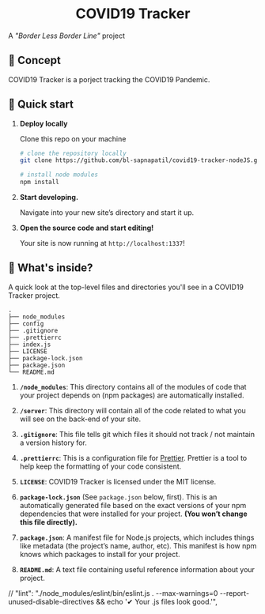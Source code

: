 <h1 align="center">
  COVID19 Tracker
</h1>

A _"Border Less Border Line"_ project

## 💫 Concept

COVID19 Tracker is a porject tracking the COVID19 Pandemic.


## 🚀 Quick start

1.  **Deploy locally**

    Clone this repo on your machine

    ```sh
    # clone the repository locally
    git clone https://github.com/bl-sapnapatil/covid19-tracker-nodeJS.git
    ```

    ```sh
    # install node modules
    npm install
    ```

1.  **Start developing.**

    Navigate into your new site’s directory and start it up.


1.  **Open the source code and start editing!**

    Your site is now running at `http://localhost:1337`!

## 🧐 What's inside?

A quick look at the top-level files and directories you'll see in a COVID19 Tracker project.

    .
    ├── node_modules
    ├── config
    ├── .gitignore
    ├── .prettierrc
    ├── index.js
    ├── LICENSE
    ├── package-lock.json
    ├── package.json
    └── README.md

1.  **`/node_modules`**: This directory contains all of the modules of code that your project depends on (npm packages) are automatically installed.

2.  **`/server`**: This directory will contain all of the code related to what you will see on the back-end of your site.

3.  **`.gitignore`**: This file tells git which files it should not track / not maintain a version history for.

4.  **`.prettierrc`**: This is a configuration file for [Prettier](https://prettier.io/). Prettier is a tool to help keep the formatting of your code consistent.

5.  **`LICENSE`**: COVID19 Tracker is licensed under the MIT license.

6. **`package-lock.json`** (See `package.json` below, first). This is an automatically generated file based on the exact versions of your npm dependencies that were installed for your project. **(You won’t change this file directly).**

7. **`package.json`**: A manifest file for Node.js projects, which includes things like metadata (the project’s name, author, etc). This manifest is how npm knows which packages to install for your project.

8. **`README.md`**: A text file containing useful reference information about your project.


// "lint": "./node_modules/eslint/bin/eslint.js . --max-warnings=0 --report-unused-disable-directives && echo '✔  Your .js files look good.'",
    